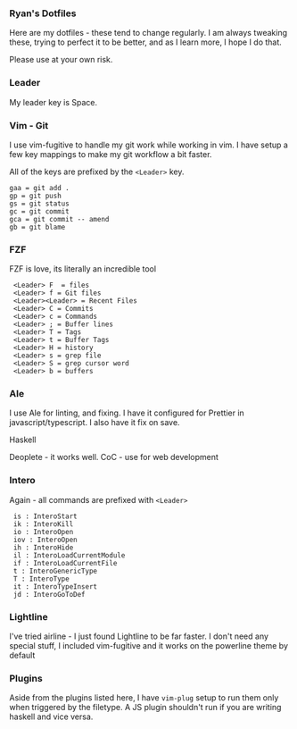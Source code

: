 ### Ryan's Dotfiles
Here are my dotfiles - these tend to change regularly. I am always tweaking
these, trying to perfect it to be better, and as I learn more, I hope I do that.

Please use at your own risk.

### Leader

My leader key is Space.

### Vim - Git
I use vim-fugitive to handle my git work while working in vim. I have setup
a few key mappings to make my git workflow a bit faster. 


All of the keys are prefixed by the `<Leader>` key.

```
gaa = git add .
gp = git push  
gs = git status
gc = git commit
gca = git commit -- amend
gb = git blame
```

### FZF 
 FZF is love, its literally an incredible tool

 ```
  <Leader> F  = files
  <Leader> f = Git files
  <Leader><Leader> = Recent Files
  <Leader> C = Commits
  <Leader> c = Commands
  <Leader> ; = Buffer lines
  <Leader> T = Tags
  <Leader> t = Buffer Tags
  <Leader> H = history
  <Leader> s = grep file
  <Leader> S = grep cursor word
  <Leader> b = buffers
 ```
### Ale
I use Ale for linting, and fixing. I have it configured for Prettier in
javascript/typescript. I also have it fix on  save.

Haskell 

Deoplete - it works well.
CoC - use for web development

### Intero
 Again - all commands are prefixed with `<Leader>`
  
 ```
  is : InteroStart
  ik : InteroKill
  io : InteroOpen
  iov : InteroOpen
  ih : InteroHide
  il : InteroLoadCurrentModule
  if : InteroLoadCurrentFile
  t : InteroGenericType
  T : InteroType
  it : InteroTypeInsert
  jd : InteroGoToDef
 ```

### Lightline
  I've tried airline - I just found Lightline to be far faster. I don't need any
  special stuff, I included vim-fugitive and it works on the powerline theme by
  default

### Plugins 
Aside from the plugins listed here, I have `vim-plug` setup to run them only
when triggered by the filetype. A JS plugin shouldn't run if you are writing
haskell and vice versa. 


